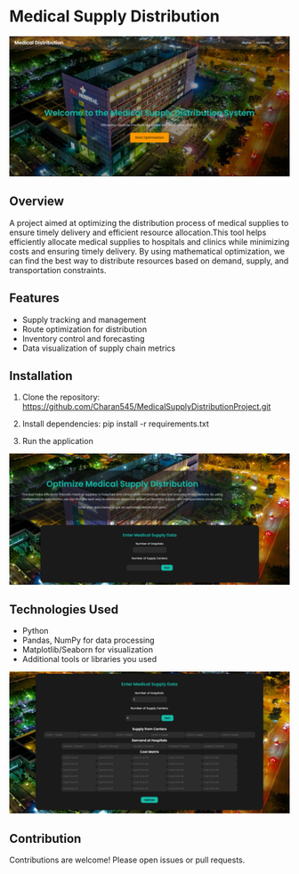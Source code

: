 # Medical Supply Distribution
![Screenshot](1.png)

## Overview
A project aimed at optimizing the distribution process of medical supplies to ensure timely delivery and efficient resource allocation.This tool helps efficiently allocate medical supplies to hospitals and clinics while minimizing costs and ensuring timely delivery. By using mathematical optimization, we can find the best way to distribute resources based on demand, supply, and transportation constraints.

## Features
- Supply tracking and management  
- Route optimization for distribution  
- Inventory control and forecasting  
- Data visualization of supply chain metrics

## Installation
1. Clone the repository:
https://github.com/Charan545/MedicalSupplyDistributionProject.git
2. Install dependencies:
pip install -r requirements.txt

3. Run the application 

![Screenshot](2.png)

## Technologies Used
- Python  
- Pandas, NumPy for data processing  
- Matplotlib/Seaborn for visualization  
- Additional tools or libraries you used

![Screenshot](3.png)

## Contribution
Contributions are welcome! Please open issues or pull requests.



